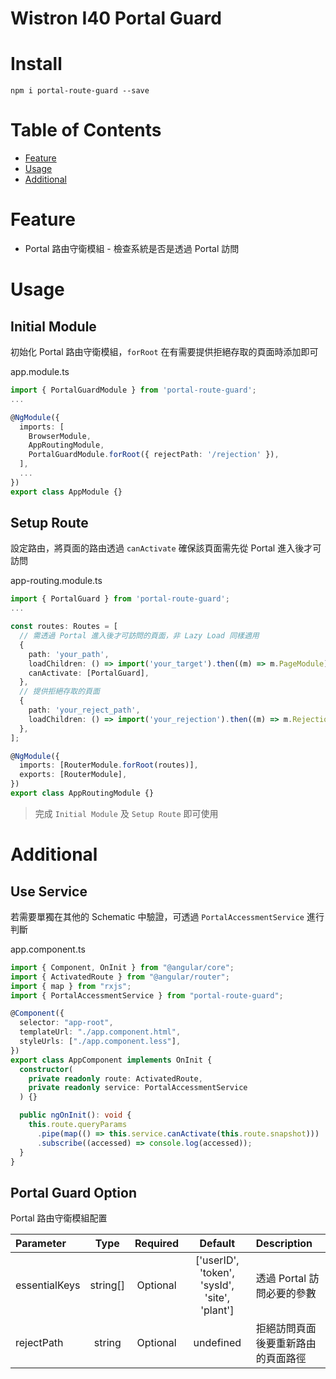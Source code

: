 # Wistron I40 Portal Guard

# Install

```
npm i portal-route-guard --save
```

# Table of Contents

- [Feature](#feature)
- [Usage](#usage)
- [Additional](#additional)

# Feature

- Portal 路由守衛模組 - 檢查系統是否是透過 Portal 訪問

# Usage

## Initial Module

初始化 Portal 路由守衛模組，`forRoot` 在有需要提供拒絕存取的頁面時添加即可

app.module.ts

```typescript
import { PortalGuardModule } from 'portal-route-guard';
...

@NgModule({
  imports: [
    BrowserModule,
    AppRoutingModule,
    PortalGuardModule.forRoot({ rejectPath: '/rejection' }),
  ],
  ...
})
export class AppModule {}
```

## Setup Route

設定路由，將頁面的路由透過 `canActivate` 確保該頁面需先從 Portal 進入後才可訪問

app-routing.module.ts

```typescript
import { PortalGuard } from 'portal-route-guard';
...

const routes: Routes = [
  // 需透過 Portal 進入後才可訪問的頁面，非 Lazy Load 同樣適用
  {
    path: 'your_path',
    loadChildren: () => import('your_target').then((m) => m.PageModule),
    canActivate: [PortalGuard],
  },
  // 提供拒絕存取的頁面
  {
    path: 'your_reject_path',
    loadChildren: () => import('your_rejection').then((m) => m.RejectionModule),
  },
];

@NgModule({
  imports: [RouterModule.forRoot(routes)],
  exports: [RouterModule],
})
export class AppRoutingModule {}
```

> 完成 `Initial Module` 及 `Setup Route` 即可使用

# Additional

## Use Service

若需要單獨在其他的 Schematic 中驗證，可透過 `PortalAccessmentService` 進行判斷

app.component.ts

```typescript
import { Component, OnInit } from "@angular/core";
import { ActivatedRoute } from "@angular/router";
import { map } from "rxjs";
import { PortalAccessmentService } from "portal-route-guard";

@Component({
  selector: "app-root",
  templateUrl: "./app.component.html",
  styleUrls: ["./app.component.less"],
})
export class AppComponent implements OnInit {
  constructor(
    private readonly route: ActivatedRoute,
    private readonly service: PortalAccessmentService
  ) {}

  public ngOnInit(): void {
    this.route.queryParams
      .pipe(map(() => this.service.canActivate(this.route.snapshot)))
      .subscribe((accessed) => console.log(accessed));
  }
}
```

## Portal Guard Option

Portal 路由守衛模組配置

| Parameter     |   Type   | Required |                    Default                    | Description                        |
| :------------ | :------: | :------: | :-------------------------------------------: | :--------------------------------- |
| essentialKeys | string[] | Optional | ['userID', 'token', 'sysId', 'site', 'plant'] | 透過 Portal 訪問必要的參數         |
| rejectPath    |  string  | Optional |                   undefined                   | 拒絕訪問頁面後要重新路由的頁面路徑 |
